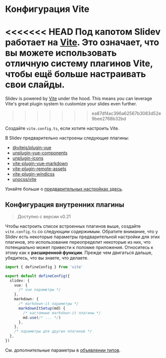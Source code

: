 # Конфигурация Vite

<Environment type="node" />

<<<<<<< HEAD
Под капотом Slidev работает на [Vite](http://vitejs.dev/). Это означает, что вы можете использовать отличную систему плагинов Vite, чтобы ещё больше настраивать свои слайды.
=======
Slidev is powered by [Vite](https://vitejs.dev/) under the hood. This means you can leverage Vite's great plugin system to customize your slides even further.
>>>>>>> ea87df4ac396a62567b3083d52e9bee2768b32bd

Создайте `vite.config.ts`, если хотите настроить Vite.

В Slidev предварительно настроены следующие плагины:

- [@vitejs/plugin-vue](https://github.com/vitejs/vite/tree/main/packages/plugin-vue)
- [unplugin-vue-components](https://github.com/antfu/unplugin-vue-components)
- [unplugin-icons](https://github.com/antfu/unplugin-icons)
- [vite-plugin-vue-markdown](https://github.com/antfu/vite-plugin-vue-markdown)
- [vite-plugin-remote-assets](https://github.com/antfu/vite-plugin-remote-assets)
- [vite-plugin-windicss](https://github.com/windicss/vite-plugin-windicss)
- [unocss/vite](https://github.com/unocss/unocss/tree/main/packages/vite)

Узнайте больше о [предварительных настройках здесь](https://github.com/slidevjs/slidev/blob/main/packages/slidev/node/plugins/preset.ts).

## Конфигурация внутренних плагины

> Доступно с версии v0.21

Чтобы настроить список встроенных плагинов выше, создайте `vite.config.ts` со следующим содержимым. Обратите внимание, что у Slidev есть некоторые параметры предварительной настройки для этих плагинов, это использование переопределит некоторые из них, что потенциально может привести к поломке приложения. Относитесь к этому как к **расширенной функции**. Прежде чем двигаться дальше, убедитесь, что вы знаете, что делаете.

```ts
import { defineConfig } from 'vite'

export default defineConfig({
  slidev: {
    vue: {
      /* vue параметры */
    },
    markdown: {
      /* markdown-it параметры */
      markdownItSetup(md) {
        /* кастомные markdown-it плагины */
        md.use(/* ... */)
      },
    },
    /* параметры для других плагинов */
  },
})
```

См. дополнительные параметры в [объявлении типов](https://github.com/slidevjs/slidev/blob/main/packages/slidev/node/options.ts#L50).
